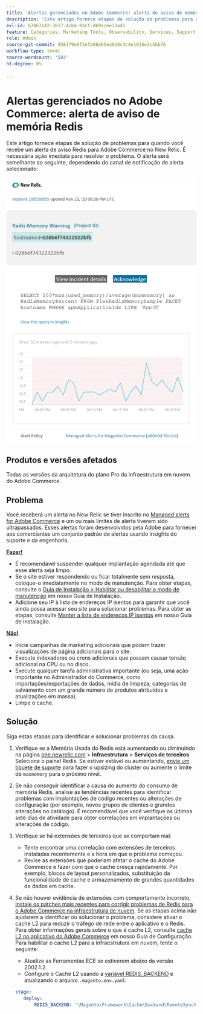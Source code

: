```yaml
---
title: 'Alertas gerenciados no Adobe Commerce: alerta de aviso de memória Redis'
description: 'Este artigo fornece etapas de solução de problemas para quando você recebe um alerta de aviso Redis para Adobe Commerce no New Relic. É necessária ação imediata para resolver o problema. O alerta será semelhante ao seguinte, dependendo do canal de notificação de alerta selecionado:'
exl-id: b7867a42-3817-4cb4-93cf-d69acee33a41
feature: Categories, Marketing Tools, Observability, Services, Support, Tools and External Services, Variables
role: Admin
source-git-commit: 958179e0f3efe08e65ea8b0c4c4e1015e3c5bb76
workflow-type: tm+mt
source-wordcount: '583'
ht-degree: 0%

---
```


# Alertas gerenciados no Adobe Commerce: alerta de aviso de memória Redis

Este artigo fornece etapas de solução de problemas para quando você recebe um alerta de aviso Redis para Adobe Commerce no New Relic. É necessária ação imediata para resolver o problema. O alerta será semelhante ao seguinte, dependendo do canal de notificação de alerta selecionado:

![new_relic_redis_memory_warning.png](assets/new_relic_redis_memory_warning.png)

## Produtos e versões afetados

Todas as versões da arquitetura do plano Pro da infraestrutura em nuvem do Adobe Commerce.

## Problema

Você receberá um alerta no New Relic se tiver inscrito no [Managed alerts for Adobe Commerce](/help/support-tools/managed-alerts-for-adobe-commerce/managed-alerts-for-magento-commerce.md) e um ou mais limites de alerta tiverem sido ultrapassados. Esses alertas foram desenvolvidos pela Adobe para fornecer aos comerciantes um conjunto padrão de alertas usando insights do suporte e da engenharia.

**<u>Fazer!</u>**

* É recomendável suspender qualquer implantação agendada até que esse alerta seja limpo.
* Se o site estiver respondendo ou ficar totalmente sem resposta, coloque-o imediatamente no modo de manutenção. Para obter etapas, consulte o [Guia de Instalação > Habilitar ou desabilitar o modo de manutenção](/docs/commerce-operations/installation-guide/tutorials/maintenance-mode.html#enable-or-disable-maintenance-mode-1) em nosso Guia de Instalação.
* Adicione seu IP à lista de endereços IP isentos para garantir que você ainda possa acessar seu site para solucionar problemas. Para obter as etapas, consulte [Manter a lista de endereços IP isentos](/docs/commerce-operations/installation-guide/tutorials/maintenance-mode.html#maintain-the-list-of-exempt-ip-addresses) em nosso Guia de Instalação.

**<u>Não!</u>**

* Inicie campanhas de marketing adicionais que podem trazer visualizações de página adicionais para o site.
* Execute indexadores ou crons adicionais que possam causar tensão adicional na CPU ou no disco.
* Execute qualquer tarefa administrativa importante (ou seja, uma ação importante no Administrador do Commerce, como importações/exportações de dados, mídia de limpeza, categorias de salvamento com um grande número de produtos atribuídos e atualizações em massa).
* Limpe o cache.

## Solução

Siga estas etapas para identificar e solucionar problemas da causa.

1. Verifique se a Memória Usada do Redis está aumentando ou diminuindo na página [one.newrelic.com](https://login.newrelic.com/login) > **Infraestrutura** > **Serviços de terceiros**. Selecione o painel Redis. Se estiver estável ou aumentando, [envie um tíquete de suporte](/help/help-center-guide/help-center/magento-help-center-user-guide.md#submit-ticket) para fazer o upsizing do cluster ou aumente o limite de `maxmemory` para o próximo nível.
1. Se não conseguir identificar a causa do aumento do consumo de memória Redis, analise as tendências recentes para identificar problemas com implantações de código recentes ou alterações de configuração (por exemplo, novos grupos de clientes e grandes alterações no catálogo). É recomendável que você verifique os últimos sete dias de atividade para obter correlações em implantações ou alterações de código.
1. Verifique se há extensões de terceiros que se comportam mal:
   * Tente encontrar uma correlação com extensões de terceiros instaladas recentemente e a hora em que o problema começou.
   * Revise as extensões que poderiam afetar o cache do Adobe Commerce e fazer com que o cache cresça rapidamente. Por exemplo, blocos de layout personalizados, substituição da funcionalidade de cache e armazenamento de grandes quantidades de dados em cache.
1. Se não houver evidência de extensões com comportamento incorreto, [Instale os patches mais recentes para corrigir problemas de Redis para o Adobe Commerce na infraestrutura de nuvem](/help/troubleshooting/miscellaneous/install-latest-patches-to-fix-magento-redis-issues.md). Se as etapas acima não ajudarem a identificar ou solucionar o problema, considere ativar o cache L2 para reduzir o tráfego de rede entre o aplicativo e o Redis. Para obter informações gerais sobre o que é cache L2, consulte [cache L2 no aplicativo do Adobe Commerce](/docs/commerce-operations/configuration-guide/cache/level-two-cache.html) em nosso Guia de Configuração. Para habilitar o cache L2 para a infraestrutura em nuvem, tente o seguinte:
   * Atualize as Ferramentas ECE se estiverem abaixo da versão 2002.1.2.
   * Configure o Cache L2 usando a [variável REDIS\_BACKEND](/docs/commerce-cloud-service/user-guide/configure/env/stage/variables-deploy.html#redis_backend) e atualizando o arquivo `.magento.env.yaml`:

   ```yaml
   stage:
      deploy:
          REDIS_BACKEND: '\Magento\Framework\Cache\Backend\RemoteSynchronizedCache'
   ```

